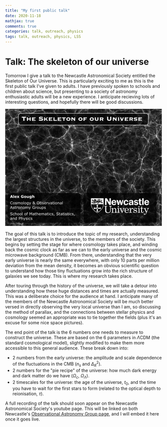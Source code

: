 ```yaml
---
title: "My first public talk"
date: 2020-11-18
mathjax: true
comments: true
categories: talk, outreach, physics
tags: talk, outreach, physics, LSS
---
```

# Talk: The skeleton of our universe

Tomorrow I give a talk to the Newcastle Astronomical Society entitled the Skeleton of Our Universe. This is particularly exciting to me as this is the first public talk I've given to adults. I have previously spoken to schools and children about science, but presenting to a society of astronomy enthusiastic adults will be a new experience. I anticipate recieving lots of interesting questions, and hopefully there will be good discussions.

![The title slide from my talk "The Skeleton of our Universe". It shows the filaments of the cosmic web in the background. The text reads: The Skeleton of Our Universe. Alex Gough. Cosmology & Observational Astronomy Groups. School of Mathematics, Statistics, and Physics, Newcastle University.](images/Skeleton_of_the_universe/title-slide.png)


The goal of this talk is to introduce the topic of my research, understanding the largest structures in the universe, to the members of the society. This begins by setting the stage for where cosmology takes place, and winding back the cosmic clock as far as we can to the early universe and the cosmic microwave background (CMB). From there, understanding that the very early universe is nearly the same everywhere, with only 10 parts per million deviation from the mean density, it becomes an obvious scientific question to understand how those tiny fluctuations grow into the rich structure of galaxies we see today. This is where my research takes place.

After touring through the history of the universe, we will take a detour into understanding how these huge distances and times are actually measured. This was a deliberate choice for the audience at hand. I anticipate many of the members of the Newcastle Astronomical Society will be much better versed in directly observing the very local universe than I am, so discussing the method of parallax, and the connections between stellar physics and cosmology seemed an appropriate was to tie together the fields (plus it's an excuse for some nice space pictures).

The end point of the talk is the 6 numbers one needs to measure to construct the universe. These are based on the 6 parameters in $\Lambda$CDM (the standard cosmological model), slightly modified to make them more accessible to this general audience. These break down into:

* 2 numbers from the early universe: the amplitude and scale dependence of the fluctuations in the CMB ($n_s$ and $\Delta_R^2$).
* 2 numbers for the "pie recipe" of the universe: how much dark energy and dark matter do we have ($\Omega_{c}$, $\Omega_\Lambda$).
* 2 timescales for the universe: the age of the universe, $t_0$, and the time you have to wait for the first stars to form (related to the optical depth to reionisation, $\tau$).

A full recording of the talk should soon appear on the Newcastle Astronomical Society's youtube page. This will be linked on both Newcastle's [Observational Astronomy Group page](https://blogs.ncl.ac.uk/astro-obs/news/), and I will embed it here once it goes live.
